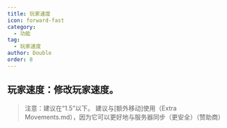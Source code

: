 ```yaml
---
title: 玩家速度
icon: forward-fast
category:
  - 功能
tag:
  - 玩家速度
author: Double
order: 8
---
```


## 玩家速度：修改玩家速度。
>注意：建议在“1.5”以下。
>建议与[额外移动]使用（Extra Movements.md），因为它可以更好地与服务器同步（更安全）（赞助商）
